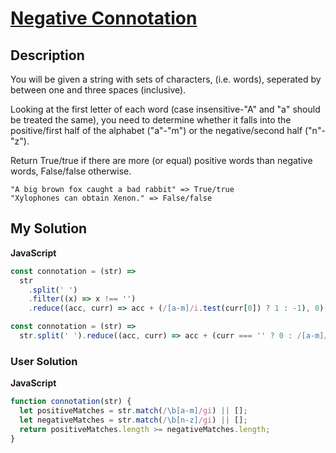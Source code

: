 # [Negative Connotation](https://www.codewars.com/kata/5ef0456fcd067000321baffa)

## Description

You will be given a string with sets of characters, (i.e. words), seperated by between one and three spaces (inclusive).

Looking at the first letter of each word (case insensitive-"A" and "a" should be treated the same), you need to determine whether it falls into the positive/first half of the alphabet ("a"-"m") or the negative/second half ("n"-"z").

Return True/true if there are more (or equal) positive words than negative words, False/false otherwise.

```
"A big brown fox caught a bad rabbit" => True/true
"Xylophones can obtain Xenon." => False/false
```

## My Solution

**JavaScript**

```js
const connotation = (str) =>
  str
    .split(' ')
    .filter((x) => x !== '')
    .reduce((acc, curr) => acc + (/[a-m]/i.test(curr[0]) ? 1 : -1), 0) >= 0;
```

```js
const connotation = (str) =>
  str.split(' ').reduce((acc, curr) => acc + (curr === '' ? 0 : /[a-m]/i.test(curr[0]) ? 1 : -1), 0) >= 0;
```

### User Solution

**JavaScript**

```js
function connotation(str) {
  let positiveMatches = str.match(/\b[a-m]/gi) || [];
  let negativeMatches = str.match(/\b[n-z]/gi) || [];
  return positiveMatches.length >= negativeMatches.length;
}
```
